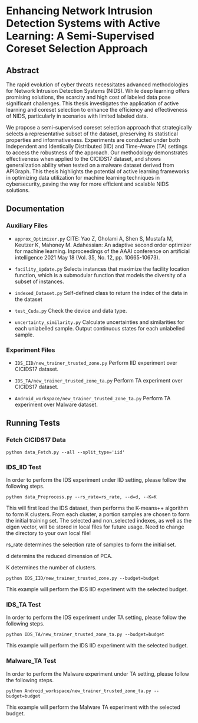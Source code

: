 
# Enhancing Network Intrusion Detection Systems with Active Learning: A Semi-Supervised Coreset Selection Approach

## Abstract

The rapid evolution of cyber threats necessitates advanced methodologies for Network Intrusion Detection Systems (NIDS). While deep learning offers promising solutions, the scarcity and high cost of labeled data pose significant challenges. This thesis investigates the application of active learning and coreset selection to enhance the efficiency and effectiveness of NIDS, particularly in scenarios with limited labeled data.


We propose a semi-supervised coreset selection approach that strategically selects a representative subset of the dataset, preserving its statistical properties and informativeness. Experiments are conducted under both Independent and Identically Distributed (IID) and Time-Aware (TA) settings to access the robustness of the approach. Our methodology demonstrates effectiveness when applied to the CICIDS17 dataset, and shows generalization ability when tested on a malware dataset derived from APIGraph. This thesis highlights the potential of active learning frameworks in optimizing data utilization for machine learning techniques in cybersecurity, paving the way for more efficient and scalable NIDS solutions.



## Documentation

### Auxiliary Files
- `approx_Optimizer.py`
CITE: Yao Z, Gholami A, Shen S, Mustafa M, Keutzer K, Mahoney M. Adahessian: An adaptive second order optimizer for machine learning. Inproceedings of the AAAI conference on artificial intelligence 2021 May 18 (Vol. 35, No. 12, pp. 10665-10673).

- `facility_Update.py`
Selects instances that maximize the facility location function, which is a submodular function that models the diversity of a subset of instances.

- `indexed_Dataset.py`
Self-defined class to return the index of the data in the dataset

- `test_Cuda.py`
Check the device and data type.

- `uncertainty_similarity.py`
Calculate uncertainties and similarities for each unlabelled sample. Output continuous states for each unlabelled sample.


### Experiment Files

- `IDS_IID/new_trainer_trusted_zone.py`
Perform IID experiment over CICIDS17 dataset. 

- `IDS_TA/new_trainer_trusted_zone_ta.py`
Perform TA experiment over CICIDS17 dataset. 

- `Android_workspace/new_trainer_trusted_zone_ta.py`
Perform TA experiment over Malware dataset. 
## Running Tests

### Fetch CICIDS17 Data
`python data_Fetch.py --all --split_type='iid'`

### IDS_IID Test
In order to perform the IDS experiment under IID setting, please follow the following steps.

`python data_Preprocess.py --rs_rate=rs_rate, --d=d, --K=K`

This will first load the IDS dataset, then performs the K-means++ algorithm to form K clusters. From each cluster, a portion samples are chosen to form the initial training set. The selected and non_selected indexes, as well as the eigen vector, will be stored in local files for future usage. Need to change the directory to your own local file!

rs_rate determines the selection rate of samples to form the initial set. 

d determins the reduced dimension of PCA. 

K determines the number of clusters. 

`python IDS_IID/new_trainer_trusted_zone.py --budget=budget`

This example will perform the IDS IID experiment with the selected budget. 


### IDS_TA Test
In order to perform the IDS experiment under TA setting, please follow the following steps.

`python IDS_TA/new_trainer_trusted_zone_ta.py --budget=budget`

This example will perform the IDS IID experiment with the selected budget. 


### Malware_TA Test
In order to perform the Malware experiment under TA setting, please follow the following steps.

`python Android_workspace/new_trainer_trusted_zone_ta.py --budget=budget`

This example will perform the Malware TA experiment with the selected budget. 
